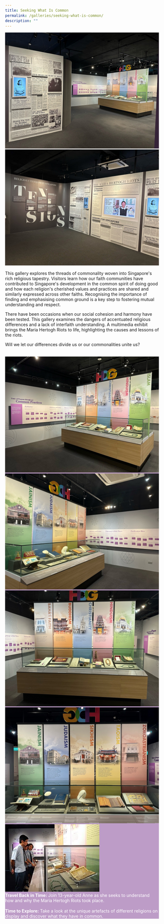 ```yaml
---
title: Seeking What Is Common
permalink: /galleries/seeking-what-is-common/
description: ""
---
```

<div class="row">
	<div class="col is-6"><img src="/images/Gallery%202%20-Artefacts.jpg" alt="Gallery 2 - Artefacts"/></div>
	<div class="col is-6"><img src="/images/Gallery%202%20Maria%20Hertogh.jpg" alt="Gallery 2 - Maria Hertogh"/></div>
</div>

This gallery explores the threads of commonality woven into Singapore's rich religious tapestry. Visitors learn how our faith communities have contributed to Singapore's development in the common spirit of doing good and how each religion's cherished values and practices are shared and similarly expressed across other faiths. Recognising the importance of finding and emphasising common ground is a key step to fostering mutual understanding and respect.

There have been occasions when our social cohesion and harmony have been tested. This gallery examines the dangers of accentuated religious differences and a lack of interfaith understanding. A multimedia exhibit brings the Maria Hertogh Riots to life, highlighting the causes and lessons of the riots.

Will we let our differences divide us or our commonalities unite us?<br /><br />
<div class="row" style="background: #bd9cc7;">
<div class="col is-6"><img src="/images/Gallery%202%20Common%20Practice%201.jpg" alt="Gallery 2 - Common Practice 1" /></div>
	<div class="col is-6"><img src="/images/Gallery%202%20Common%20Practice%203.jpg" alt="Gallery 2 - Common Practice 3" /></div>
</div>

<div class="row" style="background: #bd9cc7;">
<div class="col is-6"><img src="/images/Gallery%202%20Religions%201.jpg" alt="Gallery 2 - Religions 1" />
	</div>
	<div class="col is-6"><img src="/images/Gallery%202%20Religions%202.jpg" alt="Gallery 2 - Religions 2" />
	</div>
	</div>
<div class="row" style="background: #bd9cc7; color:#fff;">
<div class="col is-4"><img src="/images/G2_highlights.jpg" alt="Gallery 2 Highlights" /></div>
	<div class="col is-8"><b>Travel Back in Time:</b> Join 13-year-old Anne as she seeks to understand how and why the Maria Hertogh Riots took place.<br /><br /><b>Time to Explore:</b> Take a look at the unique artefacts of different religions on display and discover what they have in common. </div>
	</div>